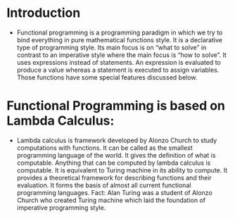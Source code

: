 # Introduction
* Functional programming is a programming paradigm in which we try to bind everything in pure mathematical functions style. It is a declarative type of programming style. Its main focus is on “what to solve” in contrast to an imperative style where the main focus is “how to solve”. It uses expressions instead of statements. An expression is evaluated to produce a value whereas a statement is executed to assign variables. Those functions have some special features discussed below.

# Functional Programming is based on Lambda Calculus:
* Lambda calculus is framework developed by Alonzo Church to study computations with functions. It can be called as the smallest programming language of the world. It gives the definition of what is computable. Anything that can be computed by lambda calculus is computable. It is equivalent to Turing machine in its ability to compute. It provides a theoretical framework for describing functions and their evaluation. It forms the basis of almost all current functional programming languages.
Fact: Alan Turing was a student of Alonzo Church who created Turing machine which laid the foundation of imperative programming style.